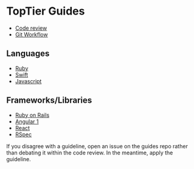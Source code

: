TopTier Guides
======

* [Code review](./code-review)
* [Git Workflow](./git)

## Languages

* [Ruby](./ruby)
* [Swift](./swift)
* [Javascript](https://github.com/airbnb/javascript)

## Frameworks/Libraries

* [Ruby on Rails](./ruby/rails.md)
* [Angular 1](https://github.com/johnpapa/angular-styleguide/blob/master/a1)
* [React](https://github.com/airbnb/javascript/tree/master/react)
* [RSpec](http://betterspecs.org)


If you disagree with a guideline, open an issue on the guides repo rather than
debating it within the code review. In the meantime, apply the guideline.
